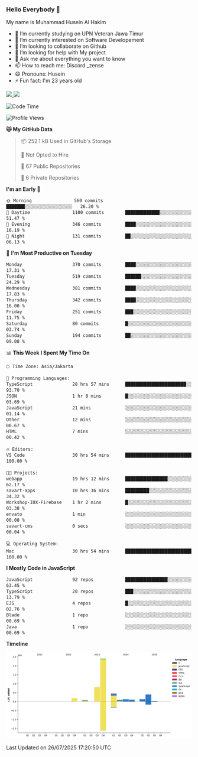 ### Hello Everybody 👋

My name is Muhammad Husein Al Hakim

- 🔭 I’m currently studying on UPN Veteran Jawa Timur
- 🌱 I’m currently interested on Software Developement
- 👯 I’m looking to collaborate on Github
- 🤔 I’m looking for help with My project
- 💬 Ask me about everything you want to know
- 📫 How to reach me: Discord _zense
- 😄 Pronouns: Husein
- ⚡ Fun fact: I'm 23 years old

<p align="left">
<a href="https://github.com/huseinhq">
  <img height="180em" src="https://github-readme-stats-eight-theta.vercel.app/api?username=huseinhq&show_icons=true&theme=algolia&include_all_commits=true&count_private=true"/>
  <img height="180em" src="https://github-readme-stats-eight-theta.vercel.app/api/top-langs/?username=huseinhq&layout=compact&langs_count=8&theme=algolia"/>
</a>
</p>

<!--START_SECTION:waka-->
![Code Time](http://img.shields.io/badge/Code%20Time-2%2C445%20hrs%2046%20mins-blue)

![Profile Views](http://img.shields.io/badge/Profile%20Views-1-blue)

**🐱 My GitHub Data** 

> 📦 252.1 kB Used in GitHub's Storage 
 > 
> 🚫 Not Opted to Hire
 > 
> 📜 67 Public Repositories 
 > 
> 🔑 6 Private Repositories 
 > 
**I'm an Early 🐤** 

```text
🌞 Morning                560 commits         ███████░░░░░░░░░░░░░░░░░░   26.20 % 
🌆 Daytime                1100 commits        █████████████░░░░░░░░░░░░   51.47 % 
🌃 Evening                346 commits         ████░░░░░░░░░░░░░░░░░░░░░   16.19 % 
🌙 Night                  131 commits         ██░░░░░░░░░░░░░░░░░░░░░░░   06.13 % 
```
📅 **I'm Most Productive on Tuesday** 

```text
Monday                   370 commits         ████░░░░░░░░░░░░░░░░░░░░░   17.31 % 
Tuesday                  519 commits         ██████░░░░░░░░░░░░░░░░░░░   24.29 % 
Wednesday                381 commits         ████░░░░░░░░░░░░░░░░░░░░░   17.83 % 
Thursday                 342 commits         ████░░░░░░░░░░░░░░░░░░░░░   16.00 % 
Friday                   251 commits         ███░░░░░░░░░░░░░░░░░░░░░░   11.75 % 
Saturday                 80 commits          █░░░░░░░░░░░░░░░░░░░░░░░░   03.74 % 
Sunday                   194 commits         ██░░░░░░░░░░░░░░░░░░░░░░░   09.08 % 
```


📊 **This Week I Spent My Time On** 

```text
🕑︎ Time Zone: Asia/Jakarta

💬 Programming Languages: 
TypeScript               28 hrs 57 mins      ███████████████████████░░   93.70 % 
JSON                     1 hr 8 mins         █░░░░░░░░░░░░░░░░░░░░░░░░   03.69 % 
JavaScript               21 mins             ░░░░░░░░░░░░░░░░░░░░░░░░░   01.14 % 
Other                    12 mins             ░░░░░░░░░░░░░░░░░░░░░░░░░   00.67 % 
HTML                     7 mins              ░░░░░░░░░░░░░░░░░░░░░░░░░   00.42 % 

🔥 Editors: 
VS Code                  30 hrs 54 mins      █████████████████████████   100.00 % 

🐱‍💻 Projects: 
webapp                   19 hrs 12 mins      ████████████████░░░░░░░░░   62.17 % 
savart-apps              10 hrs 36 mins      █████████░░░░░░░░░░░░░░░░   34.32 % 
Workshop-IOX-Firebase    1 hr 2 mins         █░░░░░░░░░░░░░░░░░░░░░░░░   03.38 % 
envato                   1 min               ░░░░░░░░░░░░░░░░░░░░░░░░░   00.08 % 
savart-cms               0 secs              ░░░░░░░░░░░░░░░░░░░░░░░░░   00.04 % 

💻 Operating System: 
Mac                      30 hrs 54 mins      █████████████████████████   100.00 % 
```

**I Mostly Code in JavaScript** 

```text
JavaScript               92 repos            ████████████████░░░░░░░░░   63.45 % 
TypeScript               20 repos            ███░░░░░░░░░░░░░░░░░░░░░░   13.79 % 
EJS                      4 repos             █░░░░░░░░░░░░░░░░░░░░░░░░   02.76 % 
Blade                    1 repo              ░░░░░░░░░░░░░░░░░░░░░░░░░   00.69 % 
Java                     1 repo              ░░░░░░░░░░░░░░░░░░░░░░░░░   00.69 % 
```



**Timeline**

![Lines of Code chart](https://raw.githubusercontent.com/HuseinHQ/HuseinHQ/main/assets/bar_graph.png)


 Last Updated on 26/07/2025 17:20:50 UTC
<!--END_SECTION:waka-->
